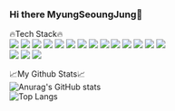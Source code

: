 ### Hi there MyungSeoungJung👋

🔥Tech Stack🔥
<br>
<img src="https://img.shields.io/badge/Java-FF7800?style=for-the-badge&logo=OpenJDK&logoColor=white"> 
<img src="https://img.shields.io/badge/kotlin-7F52FF?style=for-the-badge&logo=kotlin&logoColor=white"> 
<img src="https://img.shields.io/badge/javascript-F7DF1E?style=for-the-badge&logo=javascript&logoColor=white"> 
<img src="https://img.shields.io/badge/typescript-3178C6?style=for-the-badge&logo=typescript&logoColor=white"> 
<img src="https://img.shields.io/badge/react-61DAFB?style=for-the-badge&logo=react&logoColor=white"> 
<img src="https://img.shields.io/badge/github-181717?style=for-the-badge&logo=github&logoColor=white">
<img src="https://img.shields.io/badge/amazonaws-232F3E?style=for-the-badge&logo=amazonaws&logoColor=white"> 
<img src="https://img.shields.io/badge/notion-000000?style=for-the-badge&logo=notion&logoColor=white"> 
<img src="https://img.shields.io/badge/html5-E34F26?style=for-the-badge&logo=html5&logoColor=white"> 
<img src="https://img.shields.io/badge/css3-1572B6?style=for-the-badge&logo=css3&logoColor=white"> 
<img src="https://img.shields.io/badge/mysql-4479A1?style=for-the-badge&logo=mysql&logoColor=white"> 
<img src="https://img.shields.io/badge/docker-2496ED?style=for-the-badge&logo=docker&logoColor=white">
<img src="https://img.shields.io/badge/webpack-8DD6F9?style=for-the-badge&logo=webpack&logoColor=white"> 
<img src="https://img.shields.io/badge/jenkins-D24939?style=for-the-badge&logo=jenkins&logoColor=white"> 
<br>
<img src="https://img.shields.io/badge/rabbitmq-FF6600?style=for-the-badge&logo=rabbitmq&logoColor=white"> 
<img src="https://img.shields.io/badge/springboot-6DB33F?style=for-the-badge&logo=springboot&logoColor=white"> 
<img src="https://img.shields.io/badge/git-F05032?style=for-the-badge&logo=git&logoColor=white">

📈My Github Stats📈
<br>
![Anurag's GitHub stats](https://github-readme-stats.vercel.app/api?username=MyungSeoungJung&show_icons=true&theme=radical)
<br>
![Top Langs](https://github-readme-stats.vercel.app/api/top-langs/?username=MyungSeoungJung&layout=compact&theme=radical)





